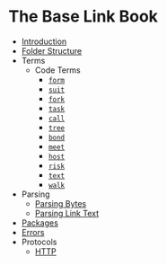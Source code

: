 # The Base Link Book

- [Introduction](introduction.md)
- [Folder Structure](folder-structure.md)
- Terms
  - Code Terms
    - [`form`](terms/code/form.md)
    - [`suit`](terms/code/suit.md)
    - [`fork`](terms/code/fork.md)
    - [`task`](terms/code/task.md)
    - [`call`](terms/code/call.md)
    - [`tree`](terms/code/tree.md)
    - [`bond`](terms/code/bond.md)
    - [`meet`](terms/code/meet.md)
    - [`host`](terms/code/host.md)
    - [`risk`](terms/code/risk.md)
    - [`text`](terms/code/text.md)
    - [`walk`](terms/code/walk.md)
- Parsing
  - [Parsing Bytes](parsing/bytes.md)
  - [Parsing Link Text](parsing/link-text.md)
- [Packages](packages.md)
- [Errors](errors.md)
- Protocols
  - [HTTP](protocols/http.md)

